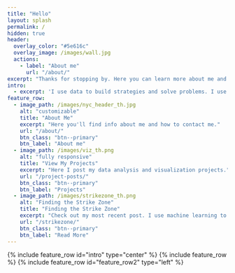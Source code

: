 ```yaml
---
title: "Hello"
layout: splash
permalink: /
hidden: true
header:
  overlay_color: "#5e616c"
  overlay_image: /images/wall.jpg
  actions:
    - label: "About me"
      url: "/about/"
excerpt: "Thanks for stopping by. Here you can learn more about me and what I'm up to. To get in touch, click the link below."
intro: 
  - excerpt: 'I use data to build strategies and solve problems. I use this page to share the new tools, languages, and methodologies I am continually trying to learn.'
feature_row:
  - image_path: /images/nyc_header_th.jpg
    alt: "customizable"
    title: "About Me"
    excerpt: "Here you'll find info about me and how to contact me."
    url: "/about/"
    btn_class: "btn--primary"
    btn_label: "About me"
  - image_path: /images/viz_th.png
    alt: "fully responsive"
    title: "View My Projects"
    excerpt: "Here I post my data analysis and visualization projects."
    url: "/project-posts/"
    btn_class: "btn--primary"
    btn_label: "Projects"
  - image_path: /images/strikezone_th.png
    alt: "Finding the Strike Zone"
    title: "Finding the Strike Zone"
    excerpt: "Check out my most recent post. I use machine learning to re-think the Strike Zone."
    url: "/strikezone/"
    btn_class: "btn--primary"
    btn_label: "Read More"
---
```


{% include feature_row id="intro" type="center" %}
{% include feature_row %}
{% include feature_row id="feature_row2" type="left" %}
